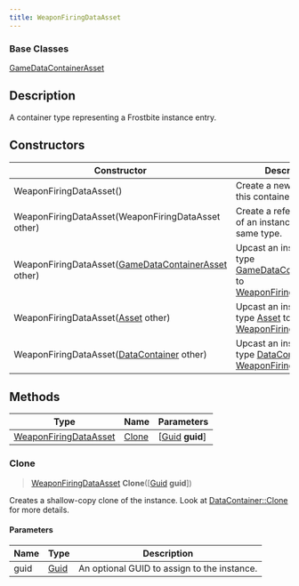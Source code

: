 ```yaml
---
title: WeaponFiringDataAsset
---
```

### Base Classes

[GameDataContainerAsset](GameDataContainerAsset)

## Description

A container type representing a Frostbite instance entry.

## Constructors

| Constructor                                                                      | Description                                                                                                                       |
| -------------------------------------------------------------------------------- | --------------------------------------------------------------------------------------------------------------------------------- |
| WeaponFiringDataAsset()                                                          | Create a new instance of this container type.                                                                                     |
| WeaponFiringDataAsset(WeaponFiringDataAsset other)                               | Create a reference copy of an instance of the same type.                                                                          |
| WeaponFiringDataAsset([GameDataContainerAsset](GameDataContainerAsset) other)    | Upcast an instance of type [GameDataContainerAsset](GameDataContainerAsset) to [WeaponFiringDataAsset](WeaponFiringDataAsset).    |
| WeaponFiringDataAsset([Asset](Asset) other)                                      | Upcast an instance of type [Asset](Asset) to [WeaponFiringDataAsset](WeaponFiringDataAsset).                                      |
| WeaponFiringDataAsset([DataContainer](/vext/ref/shared/class/datacontainer) other) | Upcast an instance of type [DataContainer](/vext/ref/shared/class/datacontainer) to [WeaponFiringDataAsset](WeaponFiringDataAsset). |

## Methods

| Type                                           | Name            | Parameters                                     |
| ---------------------------------------------- | --------------- | ---------------------------------------------- |
| [WeaponFiringDataAsset](WeaponFiringDataAsset) | [Clone](#clone) | \[[Guid](/vext/ref/shared/class/guid) **guid**\] |

### Clone

> [WeaponFiringDataAsset](WeaponFiringDataAsset) **Clone**(\[[Guid](/vext/ref/shared/class/guid) **guid**\])

Creates a shallow-copy clone of the instance. Look at [DataContainer::Clone](/vext/ref/shared/class/datacontainer#clone) for more details.

#### Parameters

| Name | Type         | Description                                 |
| ---- | ------------ | ------------------------------------------- |
| guid | [Guid](Guid) | An optional GUID to assign to the instance. |
